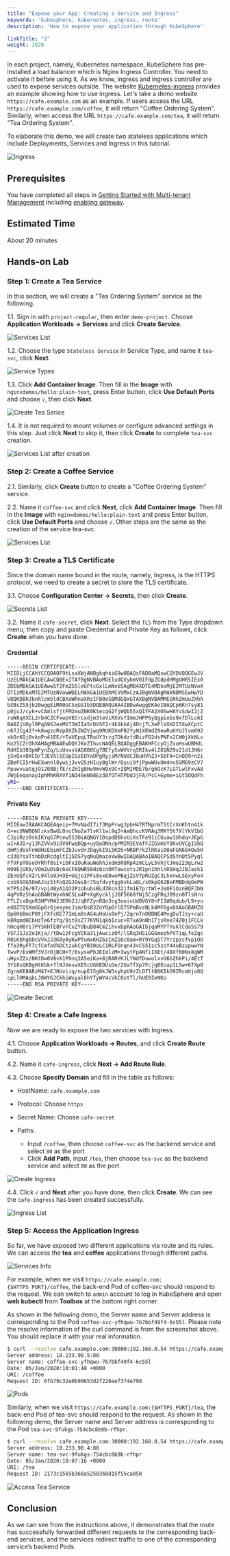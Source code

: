 ```yaml
---
title: "Expose your App: Creating a Service and Ingress"
keywords: 'kubesphere, kubernetes, ingress, route'
description: 'How to expose your application through KubeSphere'

linkTitle: "2"
weight: 3020
---
```


In each project, namely, Kubernetes namespace, KubeSphere has pre-installed a load balancer which is Nginx Ingress Controller. You need to activate it before using it. As we know, ingress and ingress controller are used to expose services outside. The website [Kubernetes-ingress](https://github.com/nginxinc/kubernetes-ingress/tree/master/examples/complete-example) provides an example showing how to use ingress. Let's take a demo website `https://cafe.example.com` as an example. If users access the URL `https://cafe.example.com/coffee`, it will return "Coffee Ordering System". Similarly, when access the URL `https://cafe.example.com/tea`, it will return "Tea Ordering System".

To elaborate this demo, we will create two stateless applications which include Deployments, Services and Ingress in this tutorial.

![Ingress](https://pek3b.qingstor.com/kubesphere-docs/png/20190716144703.png#alt=)

## Prerequisites

You have completed all steps in [Getting Started with Multi-tenant Management](../admin-quick-start) including [enabling gateway](../admin-quick-start#set-gateway).

## Estimated Time

About 20 minutes

## Hands-on Lab

### Step 1: Create a Tea Service

In this section, we will create a "Tea Ordering System" service as the following.

1.1. Sign in with `project-regular`, then enter `demo-project`. Choose **Application Workloads → Services** and click **Create Service**.

![Services List](https://pek3b.qingstor.com/kubesphere-docs/png/20200105164644.png)

1.2. Choose the type `Stateless Service` in Service Type, and name it `tea-svc`, click **Next**.

![Service Types](https://pek3b.qingstor.com/kubesphere-docs/png/20200105164821.png)

1.3. Click **Add Container Image**. Then fill in the **Image** with `nginxdemos/hello:plain-text`, press Enter button, click **Use Default Ports** and choose `√`, then click **Next**.

![Create Tea Serice](https://pek3b.qingstor.com/kubesphere-docs/png/20200105165118.png)

1.4. It is not required to mount volumes or configure advanced settings in this step. Just click **Next** to skip it, then click **Create** to complete `tea-svc`  creation.

![Services List after creation](https://pek3b.qingstor.com/kubesphere-docs/png/20200105165745.png)

### Step 2: Create a Coffee Service

2.1. Similarly, click **Create** button to create a "Coffee Ordering System" service.

2.2. Name it `coffee-svc` and click **Next**, click **Add Container Image**. Then fill in the **Image** with `nginxdemos/hello:plain-text` and press Enter button, click **Use Default Ports** and choose `√`. Other steps are the same as the creation of the service tea-svc.

![Services List](https://pek3b.qingstor.com/kubesphere-docs/png/20200105171944.png)

### Step 3: Create a TLS Certificate

Since the domain name bound in the route, namely, Ingress, is the HTTPS protocol, we need to create a secret to store the TLS certificate.

3.1. Choose **Configuration Center → Secrets**, then click **Create**.

![Secrets List](https://pek3b.qingstor.com/kubesphere-docs/png/20200105174409.png)

3.2. Name it `cafe-secret`, click **Next**. Select the `TLS` from the Type dropdown menu, then copy and paste Credential and Private Key as follows, click **Create** when you have done.

#### Credential

```bash
-----BEGIN CERTIFICATE-----
MIIDLjCCAhYCCQDAOF9tLsaXWjANBgkqhkiG9w0BAQsFADBaMQswCQYDVQQGEwJV
UzELMAkGA1UECAwCQ0ExITAfBgNVBAoMGEludGVybmV0IFdpZGdpdHMgUHR5IEx0
ZDEbMBkGA1UEAwwSY2FmZS5leGFtcGxlLmNvbSAgMB4XDTE4MDkxMjE2MTUzNVoX
DTIzMDkxMTE2MTUzNVowWDELMAkGA1UEBhMCVVMxCzAJBgNVBAgMAkNBMSEwHwYD
VQQKDBhJbnRlcm5ldCBXaWRnaXRzIFB0eSBMdGQxGTAXBgNVBAMMEGNhZmUuZXhh
bXBsZS5jb20wggEiMA0GCSqGSIb3DQEBAQUAA4IBDwAwggEKAoIBAQCp6Kn7sy81
p0juJ/cyk+vCAmlsfjtFM2muZNK0KtecqG2fjWQb55xQ1YFA2XOSwHAYvSdwI2jZ
ruW8qXXCL2rb4CZCFxwpVECrcxdjm3teViRXVsYImmJHPPSyQgpiobs9x7DlLc6I
BA0ZjUOyl0PqG9SJexMV73WIIa5rDVSF2r4kSkbAj4Dcj7LXeFlVXH2I5XwXCptC
n67JCg42f+k8wgzcRVp8XZkZWZVjwq9RUKDXmFB2YyN1XEWdZ0ewRuKYUJlsm692
skOrKQj0vkoPn41EE/+TaVEpqLTRoUY3rzg7DkdzfdBizFO2dsPNFx2CW0jXkNLv
Ko25CZrOhXAHAgMBAAEwDQYJKoZIhvcNAQELBQADggEBAKHFCcyOjZvoHswUBMdL
RdHIb383pWFynZq/LuUovsVA58B0Cg7BEfy5vWVVrq5RIkv4lZ81N29x21d1JH6r
jSnQx+DXCO/TJEV5lSCUpIGzEUYaUPgRyjsM/NUdCJ8uHVhZJ+S6FA+CnOD9rn2i
ZBePCI5rHwEXwnnl8ywij3vvQ5zHIuyBglWr/Qyui9fjPpwWUvUm4nv5SMG9zCV7
PpuwvuatqjO1208BjfE/cZHIg8Hw9mvW9x9C+IQMIMDE7b/g6OcK7LGTLwlFxvA8
7WjEequnayIphMhKRXVf1N349eN98Ez38fOTHTPbdJjFA/PcC+Gyme+iGt5OQdFh
yRE=
-----END CERTIFICATE-----
```

#### Private Key

```bash
-----BEGIN RSA PRIVATE KEY-----
MIIEowIBAAKCAQEAqeip+7MvNadI7if3MpPrwgJpbH47RTNprmTStCrXnKhtn41k
G+ecUNWBQNlzksBwGL0ncCNo2a7lvKl1wi9q2+AmQhccKVRAq3MXY5t7XlYkV1bG
CJpiRzz0skIKYqG7Pcew5S3OiAQNGY1DspdD6hvUiXsTFe91iCGuaw1Uhdq+JEpG
wI+A3I+y13hZVVx9iOV8FwqbQp+uyQoONn/pPMIM3EVafF2ZGVmVY8KvUVCg15hQ
dmMjdVxFnWdHsEbimFCZbJuvdrJDqykI9L5KD5+NRBP/k2lRKai00aFGN684Ow5H
c33QYsxTtnbDzRcdgltI15DS7yqNuQmazoVwBwIDAQABAoIBAQCPSdSYnQtSPyql
FfVFpTOsoOYRhf8sI+ibFxIOuRauWehhJxdm5RORpAzmCLyL5VhjtJme223gLrw2
N99EjUKb/VOmZuDsBc6oCF6QNR58dz8cnORTewcotsJR1pn1hhlnR5HqJJBJask1
ZEnUQfcXZrL94lo9JH3E+Uqjo1FFs8xxE8woPBqjZsV7pRUZgC3LhxnwLSExyFo4
cxb9SOG5OmAJozStFoQ2GJOes8rJ5qfdvytgg9xbLaQL/x0kpQ62BoFMBDdqOePW
KfP5zZ6/07/vpj48yA1Q32PzobubsBLd3Kcn32jfm1E7prtWl+JeOFiOznBQFJbN
4qPVRz5hAoGBANtWyxhNCSLu4P+XgKyckljJ6F5668fNj5CzgFRqJ09zn0TlsNro
FTLZcxDqnR3HPYM42JERh2J/qDFZynRQo3cg3oeivUdBVGY8+FI1W0qdub/L9+yu
edOZTQ5XmGGp6r6jexymcJim/OsB3ZnYOpOrlD7SPmBvzNLk4MF6gxbXAoGBAMZO
0p6HbBmcP0tjFXfcKE77ImLm0sAG4uHoUx0ePj/2qrnTnOBBNE4MvgDuTJzy+caU
k8RqmdHCbHzTe6fzYq/9it8sZ77KVN1qkbIcuc+RTxA9nNh1TjsRne74Z0j1FCLk
hHcqH0ri7PYSKHTE8FvFCxZYdbuB84CmZihvxbpRAoGAIbjqaMYPTYuklCda5S79
YSFJ1JzZe1Kja//tDw1zFcgVCKa31jAwciz0f/lSRq3HS1GGGmezhPVTiqLfeZqc
R0iKbhgbOcVVkJJ3K0yAyKwPTumxKHZ6zImZS0c0am+RY9YGq5T7YrzpzcfvpiOU
ffe3RyFT7cfCmfoOhDCtzukCgYB30oLC1RLFOrqn43vCS51zc5zoY44uBzspwwYN
TwvP/ExWMf3VJrDjBCH+T/6sysePbJEImlzM+IwytFpANfiIXEt/48Xf60Nx8gWM
uHyxZZx/NKtDw0V8vX1POnq2A5eiKa+8jRARYKJLYNdfDuwolxvG6bZhkPi/4EtT
3Y18sQKBgHtKbk+7lNJVeswXE5cUG6EDUsDe/2Ua7fXp7FcjqBEoap1LSw+6TXp0
ZgrmKE8ARzM47+EJHUviiq/nupE15g0kJW3syhpU9zZLO7ltB0KIkO9ZRcmUjo8Q
cpLlHMAqbLJ8WYGJCkhiWxyal6hYTyWY4cVkC0xtTl/hUE9IeNKo
-----END RSA PRIVATE KEY-----
```

![Create Secret](https://pek3b.qingstor.com/kubesphere-docs/png/20190716163243.png#alt=)

### Step 4: Create a Cafe Ingress

Now we are ready to expose the two services with Ingress.

4.1. Choose **Application Workloads → Routes**, and click **Create Route** button.

4.2. Name it `cafe-ingress`, click **Next → Add Route Rule**.

4.3. Choose **Specify Domain** and fill in the table as follows:


- HostName: `cafe.example.com`
- Protocol: Choose `https`
- Secret Name: Choose `cafe-secret`
- Paths:

  - Input `/coffee`, then choose `coffee-svc` as the backend service and select `80` as the port
  - Click **Add Path**, input `/tea`, then choose `tea-svc` as the backend service and select `80` as the port

![Create Ingress](https://pek3b.qingstor.com/kubesphere-docs/png/20200105175539.png)

4.4. Click `√` and **Next** after you have done, then click **Create**. We can see the `cafe-ingress` has been created successfully.

![Ingress List](https://pek3b.qingstor.com/kubesphere-docs/png/20200105175641.png)

### Step 5: Access the Application Ingress

So far, we have exposed two different applications via route and its rules. We can access the **tea** and **coffee** applications through different paths.

![Services Info](https://pek3b.qingstor.com/kubesphere-docs/png/20200105180222.png)

For example, when we visit `https://cafe.example.com:{$HTTPS_PORT}/coffee`, the back-end Pod of coffee-svc should respond to the request. We can switch to `admin` account to log in KubeSphere and open **web kubectl** from **Toolbox** at the bottom right corner.

As shown in the following demo, the Server name and Server address is corresponding to the Pod `coffee-svc-yfhqwu-7b7bbf49f4-6c55l`. Please note the resolve information of the curl command is from the screenshot above. You should replace it with your real information.

```bash
$ curl --resolve cafe.example.com:30000:192.168.0.54 https://cafe.example.com:30000/coffee --insecure
Server address: 10.233.90.5:80
Server name: coffee-svc-yfhqwu-7b7bbf49f4-6c55l
Date: 05/Jan/2020:10:01:48 +0000
URI: /coffee
Request ID: 6fb79c32e0b99653d2f226eef374e798
```

![Pods](https://pek3b.qingstor.com/kubesphere-docs/png/20200105180954.png)

Similarly, when we visit `https://cafe.example.com:{$HTTPS_PORT}/tea`, the back-end Pod of tea-svc  should respond to the request. As shown in the following demo, the Server name and Server address is corresponding to the Pod `tea-svc-9fukgs-754cbc8b9b-rfhpr`.

```bash
$ curl --resolve cafe.example.com:30000:192.168.0.54 https://cafe.example.com:30000/tea --insecure
Server address: 10.233.90.4:80
Server name: tea-svc-9fukgs-754cbc8b9b-rfhpr
Date: 05/Jan/2020:10:07:16 +0000
URI: /tea
Request ID: 2173c1565b368a5258368d15f55ca050
```

![Access Tea Service](https://pek3b.qingstor.com/kubesphere-docs/png/20200105181039.png)

## Conclusion

As we can see from the instructions above, it demonstrates that the route has successfully forwarded different requests to the corresponding back-end services, and the services redirect traffic to one of the corresponding service’s backend Pods.
